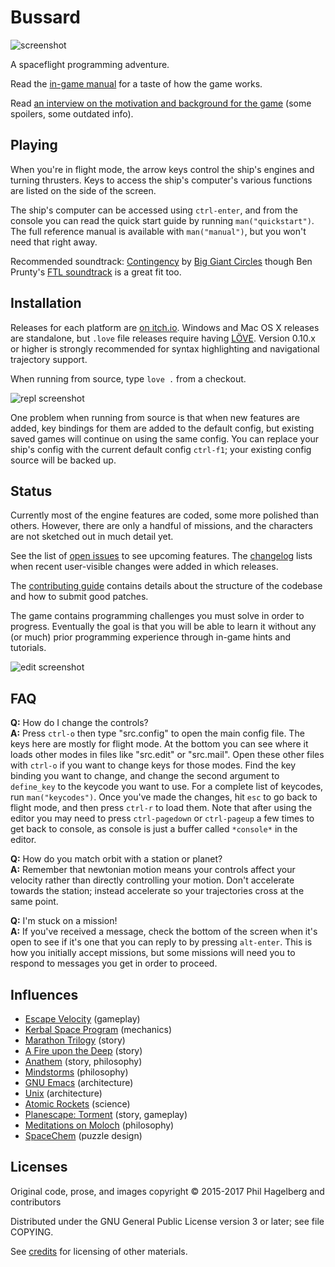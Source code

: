 # Bussard

<img src="https://p.hagelb.org/bussard.png" alt="screenshot" />

A spaceflight programming adventure.

Read the [in-game manual](manual.md) for a taste of how the game works.

Read
[an interview on the motivation and background for the game](http://hifibyapg.com/volume-3.html#A.conversation.with.Phil.Hagelberg.on.Bussard)
(some spoilers, some outdated info).

## Playing

When you're in flight mode, the arrow keys control the ship's engines
and turning thrusters. Keys to access the ship's computer's various
functions are listed on the side of the screen.

The ship's computer can be accessed using `ctrl-enter`, and from
the console you can read the quick start guide by running `man("quickstart")`.
The full reference manual is available with `man("manual")`, but you
won't need that right away.

Recommended soundtrack:
[Contingency](http://music.biggiantcircles.com/album/contingency) by
[Big Giant Circles](http://www.biggiantcircles.com/) though Ben Prunty's
[FTL soundtrack](https://benprunty.bandcamp.com/album/ftl) is a great
fit too.

## Installation

Releases for each platform
are [on itch.io](https://technomancy.itch.io/bussard).  Windows and Mac OS X
releases are standalone, but `.love` file releases require
having [LÖVE](https://love2d.org). Version 0.10.x or higher is strongly
recommended for syntax highlighting and navigational trajectory support.

When running from source, type `love .` from a checkout.

<img src="https://p.hagelb.org/bussard-repl.png" alt="repl screenshot" />

One problem when running from source is that when new features are
added, key bindings for them are added to the default config, but
existing saved games will continue on using the same config. You can
replace your ship's config with the current default config `ctrl-f1`;
your existing config source will be backed up.

## Status

Currently most of the engine features are coded, some more polished than
others. However, there are only a handful of missions, and the characters are
not sketched out in much detail yet.

See the list of [open issues](https://gitlab.com/technomancy/bussard/issues) to
see upcoming features. The [changelog](Changelog.md) lists when recent
user-visible changes were added in which releases.

The [contributing guide](Contributing.md) contains details about the structure
of the codebase and how to submit good patches.

The game contains programming challenges you must solve in order to
progress. Eventually the goal is that you will be able to learn it without any
(or much) prior programming experience through in-game hints and tutorials.

<img src="https://p.hagelb.org/bussard-edit.png" alt="edit screenshot" />

## FAQ

**Q:** How do I change the controls?  
**A:** Press `ctrl-o` then type "src.config" to open the main config file. The keys here are mostly for flight mode. At the bottom you can see where it loads other modes in files like "src.edit" or "src.mail". Open these other files with `ctrl-o` if you want to change keys for those modes. Find the key binding you want to change, and change the second argument to `define_key` to the keycode you want to use. For a complete list of keycodes, run `man("keycodes")`. Once you've made the changes, hit `esc` to go back to flight mode, and then press `ctrl-r` to load them. Note that after using the editor you may need to press `ctrl-pagedown` or `ctrl-pageup` a few times to get back to console, as console is just a buffer called `*console*` in the editor.

**Q:** How do you match orbit with a station or planet?  
**A:** Remember that newtonian motion means your controls affect your velocity rather than directly controlling your motion. Don't accelerate towards the station; instead accelerate so your trajectories cross at the same point.

**Q:** I'm stuck on a mission!  
**A:** If you've received a message, check the bottom of the screen when it's open to see if it's one that you can reply to by pressing `alt-enter`. This is how you initially accept missions, but some missions will need you to respond to messages you get in order to proceed.

## Influences

* [Escape Velocity](https://www.ambrosiasw.com/games/ev/) (gameplay)
* [Kerbal Space Program](https://kerbalspaceprogram.com/en/) (mechanics)
* [Marathon Trilogy](http://marathon.bungie.org/story/) (story)
* [A Fire upon the Deep](http://www.tor.com/2009/06/11/the-net-of-a-million-lies-vernor-vinges-a-fire-upon-the-deep/) (story)
* [Anathem](http://www.nealstephenson.com/anathem.html) (story, philosophy)
* [Mindstorms](https://www.goodreads.com/book/show/703532.Mindstorms) (philosophy)
* [GNU Emacs](https://www.gnu.org/software/emacs/) (architecture)
* [Unix](https://en.wikipedia.org/wiki/Unix) (architecture)
* [Atomic Rockets](http://www.projectrho.com/public_html/rocket/) (science)
* [Planescape: Torment](https://www.gog.com/game/planescape_torment) (story, gameplay)
* [Meditations on Moloch](https://slatestarcodex.com/2014/07/30/meditations-on-moloch/) (philosophy)
* [SpaceChem](https://www.gog.com/game/spacechem) (puzzle design)

## Licenses

Original code, prose, and images copyright © 2015-2017 Phil Hagelberg and contributors

Distributed under the GNU General Public License version 3 or later; see file COPYING.

See [credits](credits.md) for licensing of other materials.
